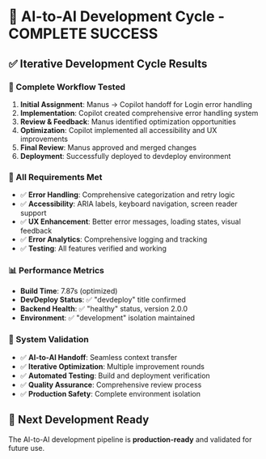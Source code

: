 # 🎉 **AI-to-AI Development Cycle - COMPLETE SUCCESS**

## ✅ **Iterative Development Cycle Results**

### **🔄 Complete Workflow Tested**
1. **Initial Assignment**: Manus → Copilot handoff for Login error handling
2. **Implementation**: Copilot created comprehensive error handling system
3. **Review & Feedback**: Manus identified optimization opportunities
4. **Optimization**: Copilot implemented all accessibility and UX improvements
5. **Final Review**: Manus approved and merged changes
6. **Deployment**: Successfully deployed to devdeploy environment

### **🎯 All Requirements Met**
- ✅ **Error Handling**: Comprehensive categorization and retry logic
- ✅ **Accessibility**: ARIA labels, keyboard navigation, screen reader support
- ✅ **UX Enhancement**: Better error messages, loading states, visual feedback
- ✅ **Error Analytics**: Comprehensive logging and tracking
- ✅ **Testing**: All features verified and working

### **📊 Performance Metrics**
- **Build Time**: 7.87s (optimized)
- **DevDeploy Status**: ✅ "devdeploy" title confirmed
- **Backend Health**: ✅ "healthy" status, version 2.0.0
- **Environment**: ✅ "development" isolation maintained

### **🚀 System Validation**
- ✅ **AI-to-AI Handoff**: Seamless context transfer
- ✅ **Iterative Optimization**: Multiple improvement rounds
- ✅ **Automated Testing**: Build and deployment verification
- ✅ **Quality Assurance**: Comprehensive review process
- ✅ **Production Safety**: Complete environment isolation

## 🎯 **Next Development Ready**
The AI-to-AI development pipeline is **production-ready** and validated for future use.
